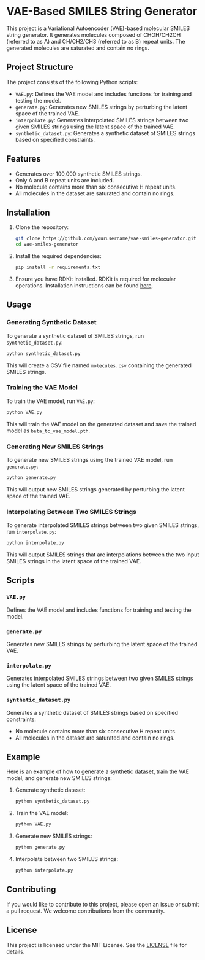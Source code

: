 
# VAE-Based SMILES String Generator

This project is a Variational Autoencoder (VAE)-based molecular SMILES string generator. It generates molecules composed of CHOH/CH2OH (referred to as A) and CH/CH2/CH3 (referred to as B) repeat units. The generated molecules are saturated and contain no rings.

## Project Structure

The project consists of the following Python scripts:

- `VAE.py`: Defines the VAE model and includes functions for training and testing the model.
- `generate.py`: Generates new SMILES strings by perturbing the latent space of the trained VAE.
- `interpolate.py`: Generates interpolated SMILES strings between two given SMILES strings using the latent space of the trained VAE.
- `synthetic_dataset.py`: Generates a synthetic dataset of SMILES strings based on specified constraints.

## Features

- Generates over 100,000 synthetic SMILES strings.
- Only A and B repeat units are included.
- No molecule contains more than six consecutive H repeat units.
- All molecules in the dataset are saturated and contain no rings.

## Installation

1. Clone the repository:
    ```bash
    git clone https://github.com/yourusername/vae-smiles-generator.git
    cd vae-smiles-generator
    ```

2. Install the required dependencies:
    ```bash
    pip install -r requirements.txt
    ```

3. Ensure you have RDKit installed. RDKit is required for molecular operations. Installation instructions can be found [here](https://www.rdkit.org/docs/Install.html).

## Usage

### Generating Synthetic Dataset

To generate a synthetic dataset of SMILES strings, run `synthetic_dataset.py`:
```bash
python synthetic_dataset.py
```
This will create a CSV file named `molecules.csv` containing the generated SMILES strings.

### Training the VAE Model

To train the VAE model, run `VAE.py`:
```bash
python VAE.py
```
This will train the VAE model on the generated dataset and save the trained model as `beta_tc_vae_model.pth`.

### Generating New SMILES Strings

To generate new SMILES strings using the trained VAE model, run `generate.py`:
```bash
python generate.py
```
This will output new SMILES strings generated by perturbing the latent space of the trained VAE.

### Interpolating Between Two SMILES Strings

To generate interpolated SMILES strings between two given SMILES strings, run `interpolate.py`:
```bash
python interpolate.py
```
This will output SMILES strings that are interpolations between the two input SMILES strings in the latent space of the trained VAE.

## Scripts

### `VAE.py`

Defines the VAE model and includes functions for training and testing the model.

### `generate.py`

Generates new SMILES strings by perturbing the latent space of the trained VAE.

### `interpolate.py`

Generates interpolated SMILES strings between two given SMILES strings using the latent space of the trained VAE.

### `synthetic_dataset.py`

Generates a synthetic dataset of SMILES strings based on specified constraints:
- No molecule contains more than six consecutive H repeat units.
- All molecules in the dataset are saturated and contain no rings.

## Example

Here is an example of how to generate a synthetic dataset, train the VAE model, and generate new SMILES strings:

1. Generate synthetic dataset:
    ```bash
    python synthetic_dataset.py
    ```

2. Train the VAE model:
    ```bash
    python VAE.py
    ```

3. Generate new SMILES strings:
    ```bash
    python generate.py
    ```

4. Interpolate between two SMILES strings:
    ```bash
    python interpolate.py
    ```

## Contributing

If you would like to contribute to this project, please open an issue or submit a pull request. We welcome contributions from the community.

## License

This project is licensed under the MIT License. See the [LICENSE](LICENSE) file for details.
